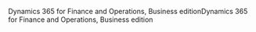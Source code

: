 <span data-ttu-id="8ed62-101">Dynamics 365 for Finance and Operations, Business edition</span><span class="sxs-lookup"><span data-stu-id="8ed62-101">Dynamics 365 for Finance and Operations, Business edition</span></span>
